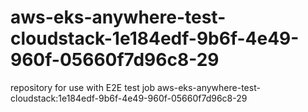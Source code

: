 # aws-eks-anywhere-test-cloudstack-1e184edf-9b6f-4e49-960f-05660f7d96c8-29
repository for use with E2E test job aws-eks-anywhere-test-cloudstack:1e184edf-9b6f-4e49-960f-05660f7d96c8-29
